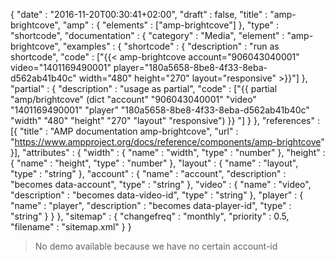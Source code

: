 {
    "date" : "2016-11-20T00:30:41+02:00",
    "draft" : false,
    "title" : "amp-brightcove",
    "amp" : {
        "elements" : ["amp-brightcove"]
    },
    "type" : "shortcode",
    "documentation" : {
        "category" : "Media",
        "element" : "amp-brightcove",
        "examples" : {
            "shortcode" : {
              "description" : "run as shortcode",
              "code" : ["{{< amp-brightcove account=\"906043040001\" video=\"1401169490001\" player=\"180a5658-8be8-4f33-8eba-d562ab41b40c\" width=\"480\" height=\"270\" layout=\"responsive\" >}}"]
            },
              "partial" : {
                "description" : "usage as partial",
                "code" : ["{{ partial \"amp/brightcove\" (dict \"account\" \"906043040001\" \"video\" \"1401169490001\" \"player\" \"180a5658-8be8-4f33-8eba-d562ab41b40c\" \"width\" \"480\" \"height\" \"270\" \"layout\" \"responsive\") }} "]
              }
        },
        "references" : [{
            "title" : "AMP documentation amp-brightcove",
            "url" : "https://www.ampproject.org/docs/reference/components/amp-brightcove"
        }],
        "attributes" : {
            "width" : {
               "name" : "width",
               "type" : "number"
            },
            "height" : {
               "name" : "height",
               "type" : "number"
            },
            "layout" : {
               "name" : "layout",
               "type" : "string"
            },
            "account" : {
                "name" : "account",
                "description" : "becomes data-account",
                "type" : "string"
            },
            "video" : {
                "name" : "video",
                "description" : "becomes data-video-id",
                "type" : "string"
            },
            "player" : {
                "name" : "player",
                "description" : "becomes data-player-id",
                "type" : "string"
            }
        }
    },
    "sitemap" : {
      "changefreq" : "monthly",
      "priority" : 0.5,
      "filename" : "sitemap.xml"
    }
}

> No demo available because we have no certain account-id